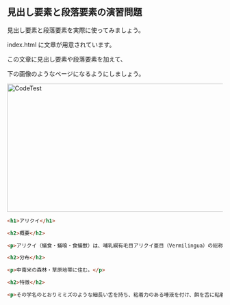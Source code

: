 ## 見出し要素と段落要素の演習問題

<p>見出し要素と段落要素を実際に使ってみましょう。</p>
<p>index.html に文章が用意されています。</p>
<p>この文章に見出し要素や段落要素を加えて、</p>
<p>下の画像のようなページになるようにしましょう。</p>

<img src="https://img-c.udemycdn.com/redactor/raw/coding_exercise_instructions/2021-10-02_11-31-41-04b316c46a96f659f3e4edd8878fd1d3.png" width="850px" height="300px" alt="CodeTest"></img>

```html
<h1>アリクイ</h1>

<h2>概要</h2>

<p>アリクイ（蟻食・蟻喰・食蟻獣）は、哺乳綱有毛目アリクイ亜目（Vermilingua）の総称である。アリやシロアリを食べることからアリクイ、英語でもアントイーター（anteater）と呼ぶ。分類群の学名 （Vermilingua）は「蠕虫状の舌」を意味し、まれに「虫舌亜目」とも訳されるが、もっぱら「アリクイ亜目」と意訳される。ただし、分類体系によっては下目にもなる。</p>

<h2>分布</h2>

<p>中南米の森林・草原地帯に住む。</p>

<h2>特徴</h2>

<p>その学名のとおりミミズのような細長い舌を持ち、粘着力のある唾液を付け、餌を舌に粘着させて捕る。口吻は極端に細長く、口は小さく歯がほとんどない。餌は丸呑みされる。このため、虫のような小さな餌かペースト状の餌（もっぱら飼育下で与えられる）しか食べることができない。尾は長くて力強く、オオアリクイ以外は物に巻きつけることができる。前足の第3指は強大な鉤爪を持ち、蟻塚を崩したり、木に登ったり、捕食者に対する武器として使う。</p>

```

